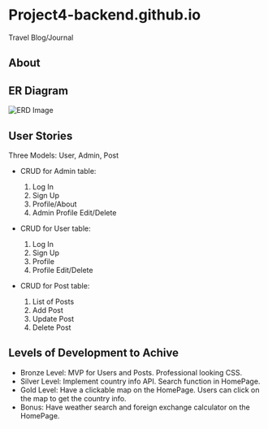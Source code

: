 # Project4-backend.github.io
Travel Blog/Journal

## About

## ER Diagram

![ERD Image](https://user-images.githubusercontent.com/82845234/125889339-64333435-a24c-42df-8ce8-d45e1508631e.png)



## User Stories

Three Models: User, Admin, Post
* CRUD for Admin table:
  1) Log In
  2) Sign Up
  3) Profile/About
  4) Admin Profile Edit/Delete
  
* CRUD for User table:
  1) Log In
  2) Sign Up
  3) Profile
  4) Profile Edit/Delete
  
* CRUD for Post table:
  1) List of Posts
  2) Add Post
  3) Update Post
  4) Delete Post

## Levels of Development to Achive

* Bronze Level: MVP for Users and Posts. Professional looking CSS. 
* Silver Level: Implement country info API. Search function in HomePage.
* Gold Level: Have a clickable map on the HomePage. Users can click on the map to get the country info. 
* Bonus: Have weather search and foreign exchange calculator on the HomePage. 




